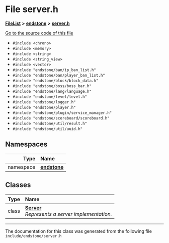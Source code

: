 

# File server.h



[**FileList**](files.md) **>** [**endstone**](dir_6cf277b678674f97c7a2b6b3b2447b33.md) **>** [**server.h**](server_8h.md)

[Go to the source code of this file](server_8h_source.md)



* `#include <chrono>`
* `#include <memory>`
* `#include <string>`
* `#include <string_view>`
* `#include <vector>`
* `#include "endstone/ban/ip_ban_list.h"`
* `#include "endstone/ban/player_ban_list.h"`
* `#include "endstone/block/block_data.h"`
* `#include "endstone/boss/boss_bar.h"`
* `#include "endstone/lang/language.h"`
* `#include "endstone/level/level.h"`
* `#include "endstone/logger.h"`
* `#include "endstone/player.h"`
* `#include "endstone/plugin/service_manager.h"`
* `#include "endstone/scoreboard/scoreboard.h"`
* `#include "endstone/util/result.h"`
* `#include "endstone/util/uuid.h"`













## Namespaces

| Type | Name |
| ---: | :--- |
| namespace | [**endstone**](namespaceendstone.md) <br> |


## Classes

| Type | Name |
| ---: | :--- |
| class | [**Server**](classendstone_1_1Server.md) <br>_Represents a server implementation._  |



















































------------------------------
The documentation for this class was generated from the following file `include/endstone/server.h`

